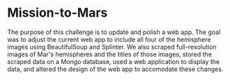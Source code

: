# Mission-to-Mars

The purpose of this challenge is to update and polish a web app.  The goal was to adjust the current web app to include all four of the hemisphere images using BeautifulSoup and Splinter.  We also scraped full-resolution images of Mar's hemispheres and the titles of those images, stored the scraped data on a Mongo database, used a web application to display the data, and altered the design of the web app to accomodate these changes. 
